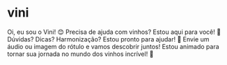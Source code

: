 # vini
Oi, eu sou o Vini! 😊 Precisa de ajuda com vinhos? Estou aqui para você! 🍷 Dúvidas? Dicas? Harmonização? Estou pronto para ajudar! 💬 Envie um áudio ou imagem do rótulo e vamos descobrir juntos! Estou animado para tornar sua jornada no mundo dos vinhos incrível! 🎉
